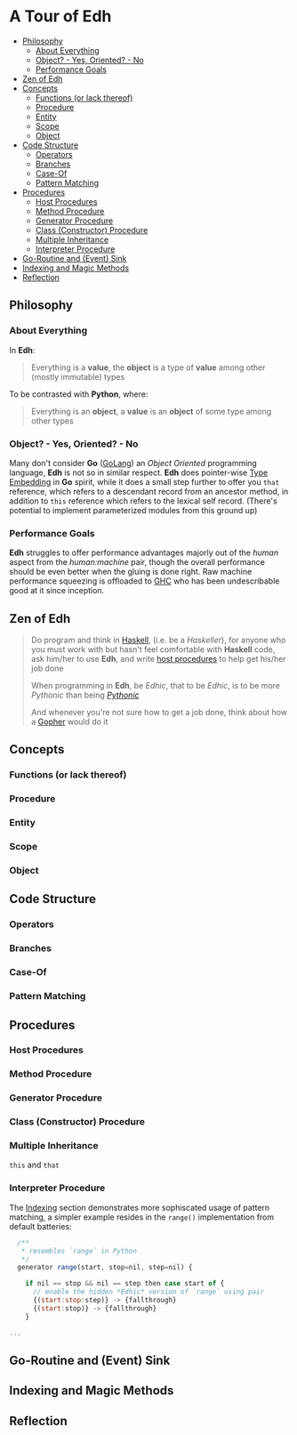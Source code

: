 # A Tour of Edh

- [Philosophy](#philosophy)
  - [About Everything](#about-everything)
  - [Object? - Yes, Oriented? - No](#object---yes-oriented---no)
  - [Performance Goals](#performance-goals)
- [Zen of Edh](#zen-of-edh)
- [Concepts](#concepts)
  - [Functions (or lack thereof)](#functions-or-lack-thereof)
  - [Procedure](#procedure)
  - [Entity](#entity)
  - [Scope](#scope)
  - [Object](#object)
- [Code Structure](#code-structure)
  - [Operators](#operators)
  - [Branches](#branches)
  - [Case-Of](#case-of)
  - [Pattern Matching](#pattern-matching)
- [Procedures](#procedures)
  - [Host Procedures](#host-procedures)
  - [Method Procedure](#method-procedure)
  - [Generator Procedure](#generator-procedure)
  - [Class (Constructor) Procedure](#class-constructor-procedure)
  - [Multiple Inheritance](#multiple-inheritance)
  - [Interpreter Procedure](#interpreter-procedure)
- [Go-Routine and (Event) Sink](#go-routine-and-event-sink)
- [Indexing and Magic Methods](#indexing-and-magic-methods)
- [Reflection](#reflection)

## Philosophy

### About Everything

In **Edh**:

> Everything is a **value**,
> the **object** is a type of **value** among other (mostly immutable)
> types

To be contrasted with **Python**, where:

> Everything is an **object**,
> a **value** is an **object** of some type among other types

### Object? - Yes, Oriented? - No

Many don't consider **Go** ([GoLang](https://golang.org)) an
_Object Oriented_ programming language, **Edh** is not so in similar
respect. **Edh** does pointer-wise
[Type Embedding](https://go101.org/article/type-embedding.html)
in **Go** spirit, while it does a small step further to offer you
`that` reference, which refers to a descendant record from an ancestor
method, in addition to `this` reference which refers to the lexical
self record. (There's potential to implement parameterized modules
from this ground up)

### Performance Goals

**Edh** struggles to offer performance advantages majorly out of the
_human_ aspect from the _human:machine_ pair, though the overall
performance should be even better when the gluing is done right.
Raw machine performance squeezing is offloaded to
[GHC](https://wiki.haskell.org/GHC) who has been undescribable good
at it since inception.

## Zen of Edh

> Do program and think in [Haskell](https://www.haskell.org), (i.e. be
> a _Haskeller_), for anyone who you must work with but hasn't feel
> comfortable with **Haskell** code, ask him/her to use **Edh**, and
> write [host procedures](#host-procedures) to help get his/her
> job done
>
> When programming in **Edh**, be _Edhic_, that to be _Edhic_, is
> to be more _Pythonic_ than being
> [_Pythonic_](https://www.python.org/dev/peps/pep-0020)
>
> And whenever you're not sure how to get a job done, think
> about how a [Gopher](https://blog.golang.org/gopher) would do it

## Concepts

### Functions (or lack thereof)

### Procedure

### Entity

### Scope

### Object

## Code Structure

### Operators

### Branches

### Case-Of

### Pattern Matching

## Procedures

### Host Procedures

### Method Procedure

### Generator Procedure

### Class (Constructor) Procedure

### Multiple Inheritance

`this` and `that`

### Interpreter Procedure

The [Indexing](#indexing-and-magic-methods) section demonstrates
more sophiscated usage of pattern matching, a simpler example
resides in the `range()` implementation from default batteries:

```javascript
  /**
   * resembles `range` in Python
   */
  generator range(start, stop=nil, step=nil) {

    if nil == stop && nil == step then case start of {
      // enable the hidden *Edhic* version of `range` using pair
      {(start:stop:step)} -> {fallthrough}
      {(start:stop)} -> {fallthrough}
    }

...
```

## Go-Routine and (Event) Sink

## Indexing and Magic Methods

## Reflection
